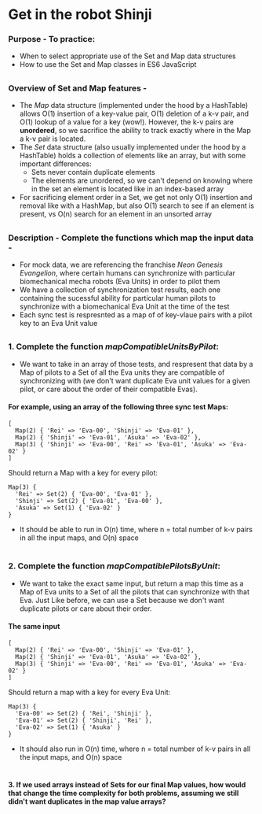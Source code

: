 # Get in the robot Shinji
### **Purpose** - To practice:
  * When to select appropriate use of the Set and Map data structures
  * How to use the Set and Map classes in ES6 JavaScript
  
  
##

### Overview of __Set__ and __Map__ features -
* The _Map_ data structure (implemented under the hood by a HashTable) allows O(1) insertion of a key-value pair, O(1) deletion of a k-v pair, and O(1) lookup of a value for a key (wow!). However, the k-v pairs are __unordered__, so we sacrifice the ability to track exactly where in the Map a k-v pair is located.
* The _Set_ data structure (also usually implemented under the hood by a HashTable) holds a collection of elements like an array, but with some important differences:
  * Sets never contain duplicate elements
  * The elements are unordered, so we can't depend on knowing where in the set an element is located like in an index-based array
* For sacrificing element order in a Set, we get not only O(1) insertion and removal like with a HashMap, but also O(1) search to see if an element is present, vs O(n) search for an element in an unsorted array   

##
### **Description** - Complete the functions which map the input data - 
* For mock data, we are referencing the franchise _Neon Genesis Evangelion_, where certain humans can synchronize with particular biomechanical mecha robots (Eva Units) in order to pilot them  
* We have a collection of synchronization test results, each one containing the sucessful ability for particular human pilots to synchronize with a biomechanical Eva Unit at the time of the test
* Each sync test is respresnted as a map of of key-vlaue pairs with a pilot key to an Eva Unit value
##
### 1. Complete the function _mapCompatibleUnitsByPilot_:

* We want to take in an array of those tests, and respresent that data by a Map of pilots to a Set of all the Eva units they are compatible of synchronizing with (we don't want duplicate Eva unit values for a given pilot, or care about the order of their compatible Evas). 

#### For example, using an array of the following three sync test Maps:
``` 
[
  Map(2) { 'Rei' => 'Eva-00', 'Shinji' => 'Eva-01' },
  Map(2) { 'Shinji' => 'Eva-01', 'Asuka' => 'Eva-02' },
  Map(3) { 'Shinji' => 'Eva-00', 'Rei' => 'Eva-01', 'Asuka' => 'Eva-02' }
]
```

 Should return a Map with a key for every pilot:
```
Map(3) {
  'Rei' => Set(2) { 'Eva-00', 'Eva-01' },
  'Shinji' => Set(2) { 'Eva-01', 'Eva-00' },
  'Asuka' => Set(1) { 'Eva-02' }
}
```
* It should be able to run in O(n) time, where n = total number of k-v pairs in all the input maps, and O(n) space 

#
### 2. Complete the function _mapCompatiblePilotsByUnit_:

* We want to take the exact same input, but return a map this time as a Map of Eva units to 
a Set of all the pilots that can synchronize with that Eva. Just Like before, we can use a Set because 
we don't want duplicate pilots or care about their order. 

#### The same input
```
[
  Map(2) { 'Rei' => 'Eva-00', 'Shinji' => 'Eva-01' },
  Map(2) { 'Shinji' => 'Eva-01', 'Asuka' => 'Eva-02' },
  Map(3) { 'Shinji' => 'Eva-00', 'Rei' => 'Eva-01', 'Asuka' => 'Eva-02' }
]
```
Should return a map with a key for every Eva Unit:
```
Map(3) {
  'Eva-00' => Set(2) { 'Rei', 'Shinji' },
  'Eva-01' => Set(2) { 'Shinji', 'Rei' },
  'Eva-02' => Set(1) { 'Asuka' }
}
```
* It should also run in O(n) time, where n = total number of k-v pairs in all the input maps, and O(n) space

#
#### 3. If we used arrays instead of Sets for our final Map values, how would that change the time complexity for both problems, assuming we still didn't want duplicates in the map value arrays? 

 



